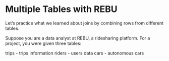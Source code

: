 # Multiple Tables with REBU

Let’s practice what we learned about joins by combining rows from different tables.

Suppose you are a data analyst at REBU, a ridesharing platform. For a project, you were given three tables:

trips - trips information
riders - users data
cars - autonomous cars

